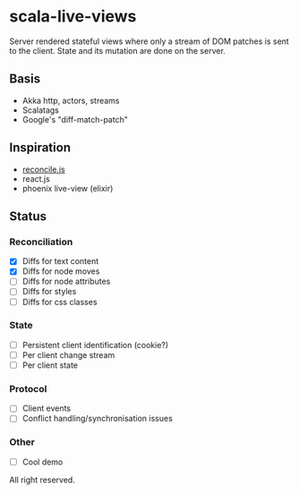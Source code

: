 # scala-live-views

Server rendered stateful views where only a stream of DOM patches is sent to the client. State and its mutation are done on the server.

## Basis
- Akka http, actors, streams
- Scalatags
- Google's "diff-match-patch"

## Inspiration
- [reconcile.js](https://github.com/nyxtom/reconcile.js)
- react.js
- phoenix live-view (elixir)

## Status

### Reconciliation
- [x] Diffs for text content 
- [x] Diffs for node moves
- [ ] Diffs for node attributes
- [ ] Diffs for styles
- [ ] Diffs for css classes

### State
- [ ] Persistent client identification (cookie?)
- [ ] Per client change stream
- [ ] Per client state

### Protocol
- [ ] Client events
- [ ] Conflict handling/synchronisation issues

### Other
- [ ] Cool demo

All right reserved.
